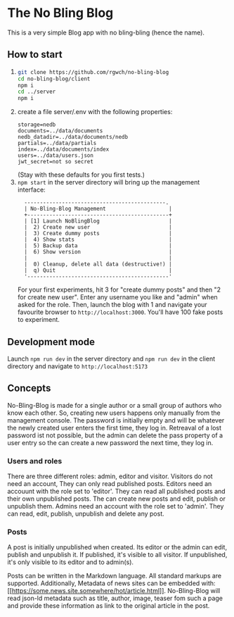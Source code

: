 # The No Bling Blog

This is a very simple Blog app with no bling-bling (hence the name).

## How to start

1. ```bash
   git clone https://github.com/rgwch/no-bling-blog
   cd no-bling-blog/client
   npm i
   cd ../server
   npm i

1. create a file server/.env with the following properties:
   ```
   storage=nedb
   documents=../data/documents
   nedb_datadir=../data/documents/nedb
   partials=../data/partials
   index=../data/documents/index
   users=../data/users.json
   jwt_secret=not so secret
   
   ```
   (Stay with these defaults for you first tests.)
1.  `npm start` in the server directory will bring up the management interface:
    ```
      ---------------------------------------------.
      | No-Bling-Blog Management                    |
      +---------------------------------------------+
      | [1] Launch NoBlingBlog                      |
      |  2) Create new user                         |
      |  3) Create dummy posts                      |
      |  4) Show stats                              |
      |  5) Backup data                             |
      |  6) Show version                            |
      |                                             |
      |  0) Cleanup, delete all data (destructive!) |
      |  q) Quit                                    |
      '---------------------------------------------'

    ```
    For your first experiments, hit 3 for "create dummy posts" and then "2 for create new user". Enter any username you like and "admin" when asked for the role. Then, launch the blog with 1 and navigate your favourite browser to `http://localhost:3000`. You'll have 100 fake posts to experiment.

## Development mode

Launch `npm run dev` in the server directory and `npm run dev` in the client directory and navigate to `http://localhost:5173`

## Concepts

No-Bling-Blog is made for a single author or a small group of authors who know each other. So, creating new users happens only manually from the management console. The password is initially empty and will be whatever the newly created user enters the first time, they log in. Retreaval of a lost password ist not possible, but the admin can delete the pass property of a user entry so the can create a new password the next time, they log in.

### Users and roles

There are three different roles: admin, editor and visitor. Visitors do not need an account, They can only read published posts. Editors need an accouunt with the role set to 'editor'. They can read all published posts and their own unpublished posts. The can create new posts and edit, publish or unpublish them.
Admins need an account with the role set to 'admin'. They can read, edit, publish, unpublish and delete any post.

### Posts

A post is initially unpublished when created. Its editor or the admin can edit, publish and unpublish it. If published, it's visible to all visitor. If unpublished, it's only visible to its editor and to admin(s).

Posts can be written in the Markdown language. All standard markups are supported. Additionally, Metadata of news sites can be embedded with: [[https://some.news.site.somewhere/hot/article.html]]. No-Bling-Blog will read json-ld metadata such as title, author, image, teaser fom such a page and provide these information as link to the original article in the post. 
